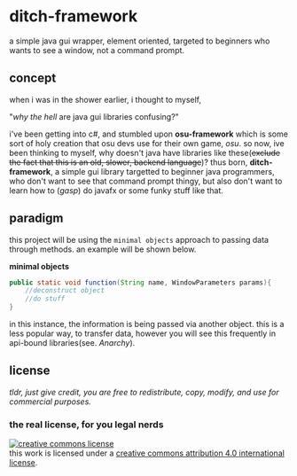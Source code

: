 # ditch-framework
a simple java gui wrapper, element oriented, targeted to beginners who wants to see a window, not a command prompt.

## concept
when i was in the shower earlier, i thought to myself,

"*why the hell* are java gui libraries confusing?"

i've been getting into c#, and stumbled upon **osu-framework** which is some sort of holy creation that osu devs use for their own game, *osu*.  so now, ive been thinking to myself, why doesn't java have libraries like these(~~exclude the fact that this is an old, slower, backend language~~)?  thus born, **ditch-framework**, a simple gui library targetted to beginner java programmers, who don't want to see that command prompt thingy, but also don't want to learn how to (*gasp*) do javafx or some funky stuff like that.

## paradigm
this project will be using the `minimal objects` approach to passing data through methods.  an example will be shown below.

**minimal objects**
```java
public static void function(String name, WindowParameters params){
    //deconstruct object
    //do stuff
}
```
in this instance, the information is being passed via another object.  this is a less popular way, to transfer data, however you will see this frequently in api-bound libraries(see. *Anarchy*).

## license
*tldr, just give credit, you are free to redistribute, copy, modify, and use for commercial purposes.*

### the real license, for you legal nerds
[![creative commons license](https://i.creativecommons.org/l/by/4.0/88x31.png)](http://creativecommons.org/licenses/by/4.0/)  
this work is licensed under a [creative commons attribution 4.0 international license](http://creativecommons.org/licenses/by/4.0/).
